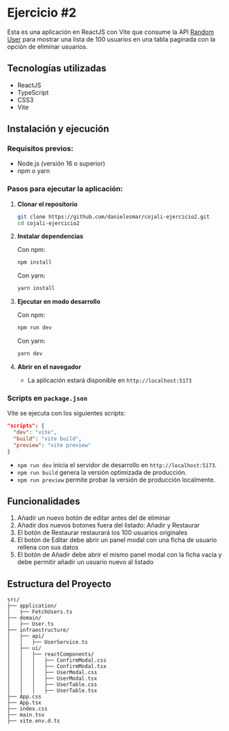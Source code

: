 # Ejercicio #2

Esta es una aplicación en ReactJS con Vite que consume la API [Random User](https://randomuser.me/) para mostrar una lista de 100 usuarios en una tabla paginada con la opción de eliminar usuarios.

## Tecnologías utilizadas
- ReactJS
- TypeScript
- CSS3
- Vite

## Instalación y ejecución

### Requisitos previos:
- Node.js (versión 16 o superior)
- npm o yarn

### Pasos para ejecutar la aplicación:

1. **Clonar el repositorio**
   ```sh
   git clone https://github.com/danielesmar/cojali-ejercicio2.git
   cd cojali-ejercicio2
   ```

2. **Instalar dependencias**

   Con npm:
   ```sh
   npm install
   ```

   Con yarn:
   ```sh
   yarn install
   ```

3. **Ejecutar en modo desarrollo**

   Con npm:
   ```sh
   npm run dev
   ```

   Con yarn:
   ```sh
   yarn dev
   ```

4. **Abrir en el navegador**
    - La aplicación estará disponible en `http://localhost:5173`

### Scripts en `package.json`
Vite se ejecuta con los siguientes scripts:
```json
"scripts": {
  "dev": "vite",
  "build": "vite build",
  "preview": "vite preview"
}
```
- `npm run dev` inicia el servidor de desarrollo en `http://localhost:5173`.
- `npm run build` genera la versión optimizada de producción.
- `npm run preview` permite probar la versión de producción localmente.

## Funcionalidades
1. Añadir un nuevo botón de editar antes del de eliminar
2. Añadir dos nuevos botones fuera del listado: Añadir y Restaurar
3. El botón de Restaurar restaurará los 100 usuarios originales
4. El botón de Editar debe abrir un panel modal con una ficha de usuario rellena con sus datos
5. El botón de Añadir debe abrir el mismo panel modal con la ficha vacía y debe permitir añadir
un usuario nuevo al listado

## Estructura del Proyecto
```
src/
├── application/
│   ├── FetchUsers.ts
├── domain/
│   ├── User.ts
├── infraestructure/
│   ├── api/
│   │   ├── UserService.ts
│   ├── ui/
│   │   ├── reactComponents/
│   │   │   ├── ConfirmModal.css
│   │   │   ├── ConfirmModal.tsx
│   │   │   ├── UserModal.css
│   │   │   ├── UserModal.tsx
│   │   │   ├── UserTable.css
│   │   │   ├── UserTable.tsx
├── App.css
├── App.tsx  
├── index.css
├── main.tsx
├── vite.env.d.ts
```

